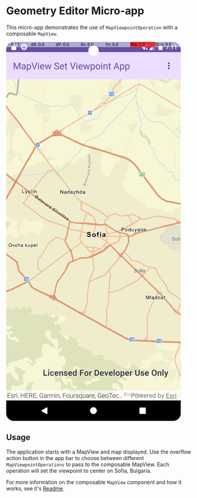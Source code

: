 # Geometry Editor Micro-app

This micro-app demonstrates the use of `MapViewpointOperation` with a composable `MapView`.

![Screenshot](screenshot.png)

## Usage

The application starts with a MapView and map displayed. Use the overflow action button in the app bar to choose between different `MapViewpointOperations` to pass to the composable MapView. Each operation will set the viewpoint to center on Sofia, Bulgaria.

For more information on the composable `MapView` component and how it works, see it's [Readme](../../toolkit/geo-compose/README.md).
